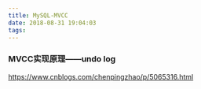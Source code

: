 ```yaml
---
title: MySQL-MVCC
date: 2018-08-31 19:04:03
tags:
---
```


### MVCC实现原理——undo log
https://www.cnblogs.com/chenpingzhao/p/5065316.html